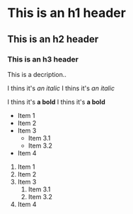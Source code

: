 # This is an h1 header
## This is an h2 header
### This is an h3 header

This is a decription..

I thins it's *an italic*
I thins it's _an italic_

I thins it's **a bold**
I thins it's __a bold__

* Item 1
* Item 2
* Item 3
	* Item 3.1
	* Item 3.2
* Item 4


1. Item 1
1. Item 2
1. Item 3
	1. Item 3.1
	1. Item 3.2
1. Item 4






